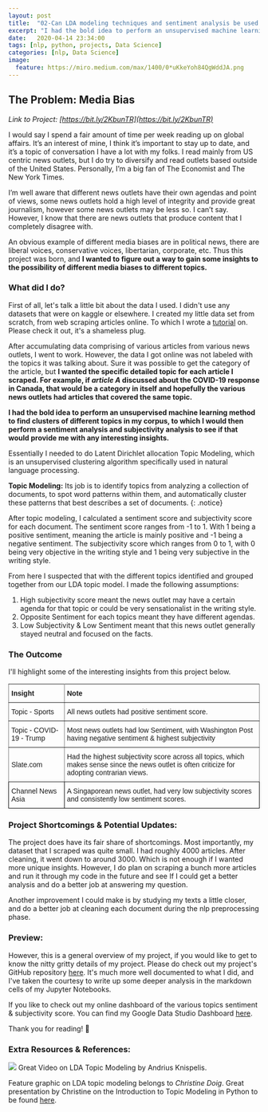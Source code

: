 ```yaml
---
layout: post
title:  "02-Can LDA modeling techniques and sentiment analysis be used to determine media bias?"
excerpt: "I had the bold idea to perform an unsupervised machine learning method to find clusters of different topics in my corpus, to which I would then perform a sentiment analysis and subjectivity analysis to see if that would provide me with any interesting insights. "
date:   2020-04-14 23:34:00
tags: [nlp, python, projects, Data Science]
categories: [nlp, Data Science]
image:
  feature: https://miro.medium.com/max/1400/0*uKkeYoh84QgWddJA.png
---
```

## The Problem: Media Bias

*Link to Project: [https://bit.ly/2KbunTR](https://bit.ly/2KbunTR)*

I would say I spend a fair amount of time per week reading up on global affairs. It’s an interest of mine, I think it’s important to stay up to date, and it’s a topic of conversation I have a lot with my folks. I read mainly from US centric news outlets, but I do try to diversify and read outlets based outside of the United States. Personally, I’m a big fan of The Economist and The New York Times. 

I’m well aware that different news outlets have their own agendas and point of views, some news outlets hold a high level of integrity and provide great journalism, however some news outlets may be less so. I can’t say. However, I know that there are news outlets that produce content that I completely disagree with.

An obvious example of different media biases are in political news, there are liberal voices, conservative voices, libertarian, corporate, etc. Thus this project was born, and **I wanted to figure out a way to gain some insights to the possibility of different media biases to different topics.** 

### What did I do?
First of all, let's talk a little bit about the data I used. I didn't use any datasets that were on kaggle or elsewhere. I created my little data set from scratch, from web scraping articles online. To which I wrote a [tutorial](https://andrewhnberry.github.io/articles/2020-04/The-Easy-Way-to-Web-Scrape-Articles-Online) on. Please check it out, it's a shameless plug.

After accumulating data comprising of various articles from various news outlets, I went to work. However, the data I got online was not labeled with the topics it was talking about. Sure it was possible to get the category of the article, but **I wanted the specific detailed topic for each article I scraped. For example, if *article A* discussed about the COVID-19 response in Canada, that would be a category in itself and hopefully the various news outlets had articles that covered the same topic.**

**I had the bold idea to perform an unsupervised machine learning method to find clusters of different topics in my corpus, to which I would then perform a sentiment analysis and subjectivity analysis to see if that would provide me with any interesting insights.**

Essentially I needed to do Latent Dirichlet allocation Topic Modeling, which is an unsupervised clustering algorithm specifically used in natural language processing.

**Topic Modeling:** Its job is to identify topics from analyzing a collection of documents, to spot word patterns within them, and automatically cluster these patterns that best describes a set of documents.
{: .notice}

After topic modeling, I calculated a sentiment score and subjectivity score for each document. The sentiment score ranges from -1 to 1. With 1 being a positive sentiment, meaning the article is mainly positive and -1 being a negative sentiment. The subjectivity score which ranges from 0 to 1, with 0 being very objective in the writing style and 1 being very subjective in the writing style.

From here I suspected that with the different topics identified and grouped together from our LDA topic model. I made the following assumptions:

1. High subjectivity score meant the news outlet may have a certain agenda for that topic or could be very sensationalist in the writing style.
2. Opposite Sentiment for each topics meant they have different agendas.
3. Low Subjectivity & Low Sentiment meant that this news outlet generally stayed neutral and focused on the facts.

### The Outcome
I'll highlight some of the interesting insights from this project below.

<style type="text/css">
.tg  {border-collapse:collapse;border-spacing:0;}
.tg td{font-family:Arial, sans-serif;font-size:14px;padding:10px 5px;border-style:solid;border-width:1px;overflow:hidden;word-break:normal;border-color:black;}
.tg th{font-family:Arial, sans-serif;font-size:14px;font-weight:normal;padding:10px 5px;border-style:solid;border-width:1px;overflow:hidden;word-break:normal;border-color:black;}
.tg .tg-lboi{border-color:inherit;text-align:left;vertical-align:middle}
.tg .tg-0lax{text-align:left;vertical-align:top}
</style>
<table class="tg">
  <tr>
    <th class="tg-lboi"><span style="font-weight:bold">Insight</span></th>
    <th class="tg-lboi"><span style="font-weight:bold">Note</span></th>
  </tr>
  <tr>
    <td class="tg-lboi">Topic - Sports</td>
    <td class="tg-lboi">All news outlets had positive sentiment score.</td>
  </tr>
  <tr>
    <td class="tg-lboi">Topic - COVID-19 - Trump</td>
    <td class="tg-lboi">Most news outlets had low Sentiment, with Washington Post having negative sentiment &amp; highest subjectivity</td>
  </tr>
  <tr>
    <td class="tg-lboi">Slate.com</td>
    <td class="tg-lboi">Had the highest subjectivity score across all topics, which makes sense since the news outlet is often criticize for adopting contrarian views.</td>
  </tr>
  <tr>
    <td class="tg-0lax">Channel News Asia</td>
    <td class="tg-0lax">A Singaporean news outlet, had very low subjectivity scores and consistently low sentiment scores.</td>
  </tr>
</table>

### Project Shortcomings & Potential Updates:
The project does have its fair share of shortcomings. Most importantly, my dataset that I scraped was quite small. I had roughly 4000 articles. After cleaning, it went down to around 3000. Which is not enough if I wanted more unique insights. However, I do plan on scraping a bunch more articles and run it through my code in the future and see If I could get a better analysis and do a better job at answering my question.

Another improvement I could make is by studying my texts a little closer, and do a better job at cleaning each document during the nlp preprocessing phase.

### Preview:
However, this is a general overview of my project, if you would like to get to know the nitty gritty details of my project. Please do check out my project's GitHub repository [here](https://bit.ly/2KbunTR). It's much more well documented to what I did, and I've taken the courtesy to write up some deeper analysis in the markdown cells of my Jupyter Notebooks.

If you like to check out my online dashboard of the various topics sentiment & subjectivity score. You can find my Google Data Studio Dashboard [here](https://datastudio.google.com/reporting/19ffeced-1ec5-4e9c-a722-4ea55b108ade).

Thank you for reading! 🙂

### Extra Resources & References:
[![](http://img.youtube.com/vi/3mHy4OSyRf0/0.jpg)](http://www.youtube.com/watch?v=3mHy4OSyRf0 "LDA Topic Models") Great Video on LDA Topic Modeling by Andrius Knispelis.

Feature graphic on LDA topic modeling belongs to *Christine Doig*. Great presentation by Christine on the Introduction to Topic Modeling in Python to be found [here](https://chdoig.github.io/pygotham-topic-modeling/#/).
